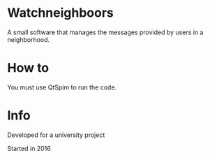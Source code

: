 # Watchneighboors

A small software that manages the messages provided by users in a neighborhood.

# How to

You must use QtSpim to run the code.

# Info

Developed for a university project

Started in 2016


